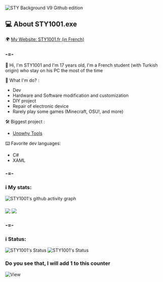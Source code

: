 ![STY Background V9 Github edition](https://github.com/STY1001/STY1001/assets/57889852/68c8e573-9d8d-4d8d-8bee-43b654287af5)


## 💻 About STY1001.exe
🌍 [My Website: STY1001.fr (in French)](https://sty1001.fr/)

### -=-

👋 Hi, I'm STY1001 and I'm 17 years old, I'm a French student (with Turkish origin) who stay on his PC the most of the time

🤔 What I'm do? :
- Dev
- Hardware and Software modification and customization
- DIY project
- Repair of electronic device
- Rarely play some games (Minecraft, OSU!, and more)

🛠️ Biggest project : 
- [Unowhy Tools](https://github.com/STY1001/Unowhy-Tools)

⌨️ Favorite dev languages:
- C#
- XAML

### -=-

### ℹ️ My stats:
![STY1001's github activity graph](https://github-readme-activity-graph.vercel.app/graph?username=STY1001&bg_color=000000&color=ff0000&line=ff0000&point=ffffff&area=true&hide_border=true)
<h3><img src="https://github-readme-stats.vercel.app/api?username=STY1001&hide=contribs,issues&count_private=true&show_icons=true&theme=dark&title_color=FF0000&text_color=FFFFFF&icon_color=FF0000&bg_color=35,000000,500000&reload"/>
<img src="https://github-readme-stats.vercel.app/api/top-langs?username=STY1001&show_icons=true&layout=compact&theme=dark&title_color=FF0000&text_color=FFFFFF&icon_color=FF0000&bg_color=35,500000,000000&reload"/></h3>

### -=-

### ℹ️ Status:
![STY1001's Status](https://lanyard.cnrad.dev/api/605079676917907457?idleMessage=Idle%20or%20AFK%20(Old%20account)&bg=000000&borderRadius=5px&animated=true)
![STY1001's Status](https://lanyard.cnrad.dev/api/1028607912320442410?idleMessage=Idle%20or%20AFK&bg=000000&borderRadius=5px&animated=true)

### Do you see that, I will add 1 to this counter
![View](https://profile-counter.glitch.me/STY1001/count.svg)
